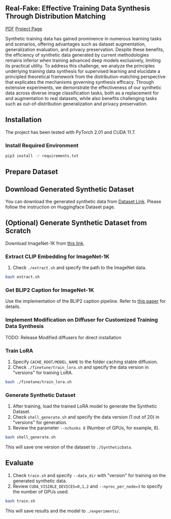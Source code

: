 ## Real-Fake: Effective Training Data Synthesis Through Distribution Matching 
[PDF](https://arxiv.org/pdf/2310.10402.pdf) [Project Page](https://torrvision.com/realfake/)

Synthetic training data has gained prominence in numerous learning tasks and scenarios, offering advantages such as dataset augmentation, generalization evaluation, and privacy preservation. Despite these benefits, the efficiency of synthetic data generated by current methodologies remains inferior when training advanced deep models exclusively, limiting its practical utility. To address this challenge, we analyze the principles underlying training data synthesis for supervised learning and elucidate a principled theoretical framework from the distribution-matching perspective that explicates the mechanisms governing synthesis efficacy. Through extensive experiments, we demonstrate the effectiveness of our synthetic data across diverse image classification tasks, both as a replacement for and augmentation to real datasets, while also benefits challenging tasks such as out-of-distribution generalization and privacy preservation.


## Installation

The project has been tested with PyTorch 2.01 and CUDA 11.7.

### Install Required Environment

```bash
pip3 install -r requirements.txt
```

## Prepare Dataset



## Download Generated Synthetic Dataset

You can download the generated synthetic data from [Dataset Link](https://huggingface.co/datasets/JianhaoDYDY/Real-Fake). Please follow the instruction on Huggingface Dataset page.

## (Optional) Generate Synthetic Dataset from Scratch
Download ImageNet-1K from [this link](https://www.image-net.org/download.php).

### Extract CLIP Embedding for ImageNet-1K

1. Check `./extract.sh` and specify the path to the ImageNet data.

```bash
bash extract.sh
```

### Get BLIP2 Caption for ImageNet-1K

Use the implementation of the BLIP2 caption pipeline. Refer to [this paper](https://arxiv.org/abs/2307.08526) for details.

### Implement Modification on Diffuser for Customized Training Data Synthesis
TODO: Release Modified diffusers for direct installation

### Train LoRA

1. Specify `CACHE_ROOT/MODEL_NAME` to the folder caching stable diffusion.
2. Check `./finetune/train_lora.sh` and specify the data version in "versions" for training LoRA.

```bash
bash ./finetune/train_lora.sh
```

### Generate Synthetic Dataset

1. After training, load the trained LoRA model to generate the Synthetic Dataset.
2. Check `shell_generate.sh` and specify the data version (1 out of 20) in "versions" for generation.
3. Review the parameter `--nchunks 8` (Number of GPUs, for example, 8).

```bash
bash shell_generate.sh
```

This will save one version of the dataset to `./SyntheticData`.

## Evaluate

1. Check `train.sh` and specify `--data_dir` with "version" for training on the generated synthetic data.
2. Review `CUDA_VISIBLE_DEVICES=0,1,2` and `--nproc_per_node=3` to specify the number of GPUs used.

```bash
bash train.sh
```

This will save results and the model to `./experiments/`.
